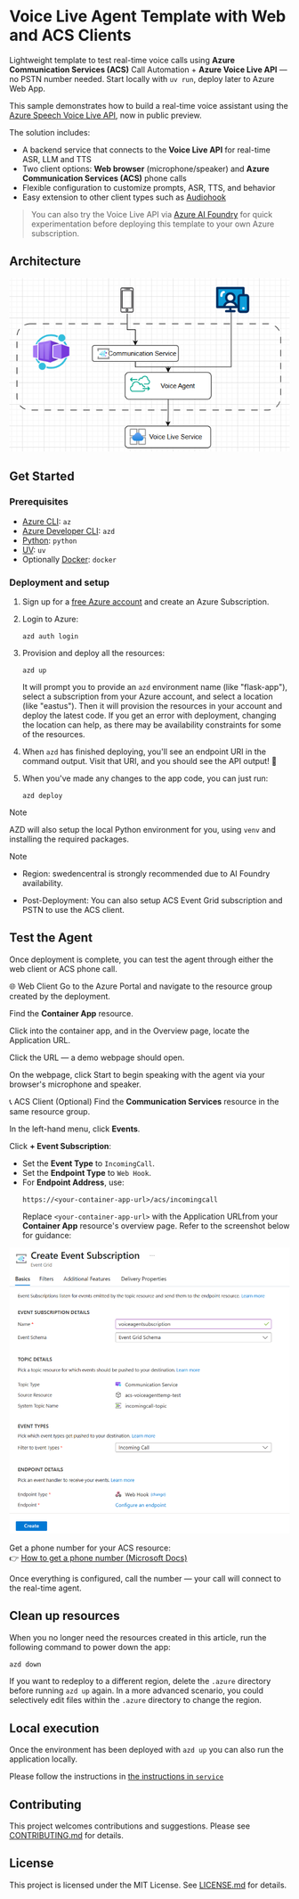 # Voice Live Agent Template with Web and ACS Clients

Lightweight template to test real-time voice calls using **Azure Communication Services (ACS)** Call Automation + **Azure Voice Live API** — no PSTN number needed. Start locally with `uv run`, deploy later to Azure Web App.

This sample demonstrates how to build a real-time voice assistant using the [Azure Speech Voice Live API](https://learn.microsoft.com/azure/ai-services/speech-service/voice-live), now in public preview.

The solution includes:
- A backend service that connects to the **Voice Live API** for real-time ASR, LLM and TTS
- Two client options: **Web browser** (microphone/speaker) and **Azure Communication Services (ACS)** phone calls
- Flexible configuration to customize prompts, ASR, TTS, and behavior
- Easy extension to other client types such as [Audiohook](https://learn.microsoft.com/azure/ai-services/speech-service/how-to-use-audiohook)

> You can also try the Voice Live API via [Azure AI Foundry](https://ai.azure.com/foundry) for quick experimentation before deploying this template to your own Azure subscription.

## Architecture
![Architecture Diagram](./docs/images/architecture_v0.0.1.png)


## Get Started

### Prerequisites
- [Azure CLI](https://learn.microsoft.com/cli/azure/what-is-azure-cli): `az`
- [Azure Developer CLI](https://learn.microsoft.com/azure/developer/azure-developer-cli/overview): `azd`
- [Python](https://www.python.org/about/gettingstarted/): `python`
- [UV](https://docs.astral.sh/uv/getting-started/installation/): `uv`
- Optionally [Docker](https://www.docker.com/get-started/): `docker`

### Deployment and setup
1. Sign up for a [free Azure account](https://azure.microsoft.com/free/) and create an Azure Subscription.

2. Login to Azure:

    ```shell
    azd auth login
    ```

3. Provision and deploy all the resources:

    ```shell
    azd up
    ```
    It will prompt you to provide an `azd` environment name (like "flask-app"), select a subscription from your Azure account, and select a location (like "eastus"). Then it will provision the resources in your account and deploy the latest code. If you get an error with deployment, changing the location can help, as there may be availability constraints for some of the resources.

4. When `azd` has finished deploying, you'll see an endpoint URI in the command output. Visit that URI, and you should see the API output! 🎉

5. When you've made any changes to the app code, you can just run:

    ```shell
    azd deploy
    ```

>[!NOTE]
>AZD will also setup the local Python environment for you, using `venv` and installing the required packages.


>[!NOTE]
- Region: swedencentral is strongly recommended due to AI Foundry availability.

- Post-Deployment: You can also setup ACS Event Grid subscription and PSTN to use the ACS client.

## Test the Agent

Once deployment is complete, you can test the agent through either the web client or ACS phone call.

🌐 Web Client
Go to the Azure Portal and navigate to the resource group created by the deployment.

Find the **Container App** resource.

Click into the container app, and in the Overview page, locate the Application URL.

Click the URL — a demo webpage should open.

On the webpage, click Start to begin speaking with the agent via your browser's microphone and speaker.

📞 ACS Client (Optional)
Find the **Communication Services** resource in the same resource group.

In the left-hand menu, click **Events**.

Click **+ Event Subscription**:
   - Set the **Event Type** to `IncomingCall`.
   - Set the **Endpoint Type** to `Web Hook`.
   - For **Endpoint Address**, use:  
     ```
     https://<your-container-app-url>/acs/incomingcall
     ```
     Replace `<your-container-app-url>` with the Application URLfrom your **Container App** resource's overview page.
Refer to the screenshot below for guidance:

   ![Event Subscription screenshot](./docs/images/acs_eventsubscription_v0.0.1.png)

Get a phone number for your ACS resource:  
   👉 [How to get a phone number (Microsoft Docs)](https://learn.microsoft.com/azure/communication-services/quickstarts/telephony/get-phone-number?tabs=windows&pivots=platform-azp-new)

Once everything is configured, call the number — your call will connect to the real-time agent.

## Clean up resources

When you no longer need the resources created in this article, run the following command to power down the app:

```bash
azd down
```

If you want to redeploy to a different region, delete the `.azure` directory before running `azd up` again. In a more advanced scenario, you could selectively edit files within the `.azure` directory to change the region.

## Local execution

Once the environment has been deployed with `azd up` you can also run the application locally.

Please follow the instructions in [the instructions in `service`](./service/README.md)

## Contributing

This project welcomes contributions and suggestions. Please see [CONTRIBUTING.md](CONTRIBUTING.md) for details.

## License

This project is licensed under the MIT License. See [LICENSE.md](LICENSE.md) for details.